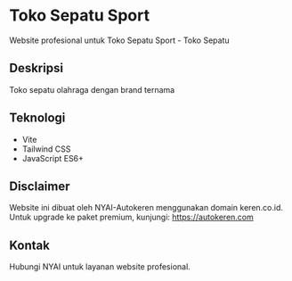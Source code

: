 # Toko Sepatu Sport

Website profesional untuk Toko Sepatu Sport - Toko Sepatu

## Deskripsi
Toko sepatu olahraga dengan brand ternama

## Teknologi
- Vite
- Tailwind CSS
- JavaScript ES6+

## Disclaimer
Website ini dibuat oleh NYAI-Autokeren menggunakan domain keren.co.id.
Untuk upgrade ke paket premium, kunjungi: https://autokeren.com

## Kontak
Hubungi NYAI untuk layanan website profesional.
